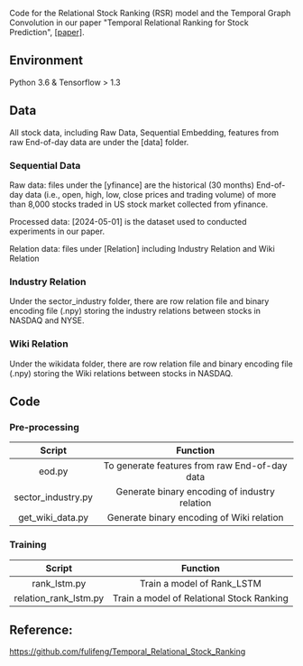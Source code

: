 Code for the Relational Stock Ranking (RSR) model and the Temporal Graph Convolution in our paper "Temporal Relational Ranking for Stock Prediction", [\[paper\]](https://arxiv.org/abs/1809.09441).

## Environment

Python 3.6 & Tensorflow > 1.3

## Data

All stock data, including Raw Data, Sequential Embedding, features from raw End-of-day data are under the [data] folder.

### Sequential Data

Raw data: files under the [yfinance] are the historical (30 months) End-of-day data (i.e., open, high, low, close prices and trading volume) of more than 8,000 stocks traded in US stock market collected from yfinance.

Processed data: [2024-05-01] is the dataset used to conducted experiments in our paper.

Relation data: files under [Relation] including Industry Relation and Wiki Relation


### Industry Relation

Under the sector_industry folder, there are row relation file and binary encoding file (.npy) storing the industry relations between stocks in NASDAQ and NYSE.

### Wiki Relation

Under the wikidata folder, there are row relation file and binary encoding file (.npy) storing the Wiki relations between stocks in NASDAQ.

## Code

### Pre-processing

|       Script       | Function |
|:------------------:| :-----------: |
|       eod.py       | To generate features from raw End-of-day data |
| sector_industry.py | Generate binary encoding of industry relation |
| get_wiki_data.py   | Generate binary encoding of Wiki relation |

### Training
| Script | Function |
| :-----------: | :-----------: |
| rank_lstm.py | Train a model of Rank_LSTM |
| relation_rank_lstm.py | Train a model of Relational Stock Ranking |

## Reference:
https://github.com/fulifeng/Temporal_Relational_Stock_Ranking



